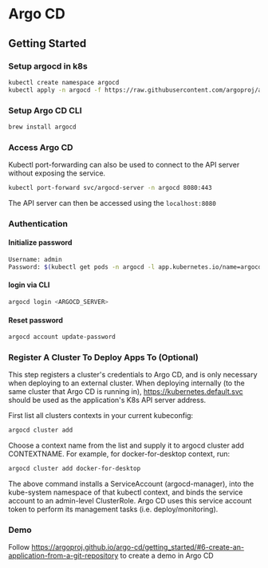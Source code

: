 # Argo CD

## Getting Started

### Setup argocd in k8s

```bash
kubectl create namespace argocd
kubectl apply -n argocd -f https://raw.githubusercontent.com/argoproj/argo-cd/stable/manifests/install.yaml
```

### Setup Argo CD CLI

```bash
brew install argocd
```

### Access Argo CD

Kubectl port-forwarding can also be used to connect to the API server without exposing the service.

```bash
kubectl port-forward svc/argocd-server -n argocd 8080:443
```

The API server can then be accessed using the `localhost:8080`

### Authentication

#### Initialize password

```bash
Username: admin
Password: $(kubectl get pods -n argocd -l app.kubernetes.io/name=argocd-server -o name | cut -d'/' -f 2)
```

#### login via CLI

```bash
argocd login <ARGOCD_SERVER>
```

#### Reset password

```bash
argocd account update-password
```

### Register A Cluster To Deploy Apps To (Optional)

This step registers a cluster's credentials to Argo CD, and is only necessary when deploying to an external cluster. When deploying internally (to the same cluster that Argo CD is running in), https://kubernetes.default.svc should be used as the application's K8s API server address.

First list all clusters contexts in your current kubeconfig:

```bash
argocd cluster add
```

Choose a context name from the list and supply it to argocd cluster add CONTEXTNAME. For example, for docker-for-desktop context, run:

```bash
argocd cluster add docker-for-desktop
```

The above command installs a ServiceAccount (argocd-manager), into the kube-system namespace of that kubectl context, and binds the service account to an admin-level ClusterRole. Argo CD uses this service account token to perform its management tasks (i.e. deploy/monitoring).

### Demo

Follow https://argoproj.github.io/argo-cd/getting_started/#6-create-an-application-from-a-git-repository to create a demo in Argo CD
